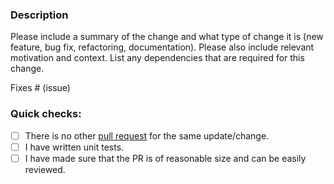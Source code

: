 ### Description

Please include a summary of the change and what type of change it is (new feature, bug fix, refactoring, documentation).
Please also include relevant motivation and context.
List any dependencies that are required for this change.

Fixes # (issue)

### Quick checks:

- [ ] There is no other [pull request](https://github.com/conduitio-labs/conduit-connector-dropbox/pulls) for the same update/change.
- [ ] I have written unit tests.
- [ ] I have made sure that the PR is of reasonable size and can be easily reviewed.